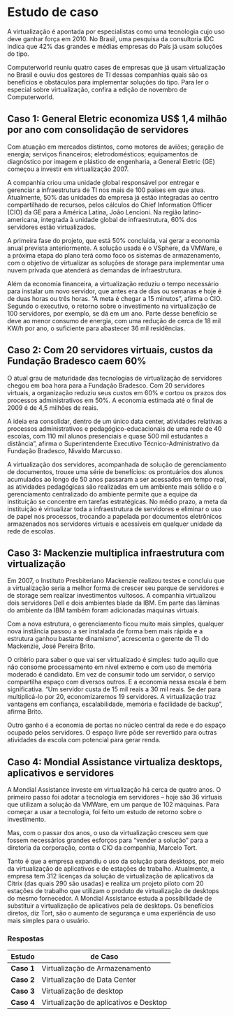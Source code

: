 # Estudo de caso
A virtualização é apontada por especialistas como uma tecnologia cujo uso deve ganhar força em 2010. No Brasil, uma pesquisa da consultoria IDC indica que 42% das grandes e médias empresas do País já usam soluções do tipo.

Computerworld reuniu quatro cases de empresas que já usam virtualização no Brasil e ouviu dos gestores de TI dessas companhias quais são os benefícios e obstáculos para implementar soluções do tipo. Para ler o especial sobre virtualização, confira a edição de novembro de Computerworld.


## Caso 1: General Eletric economiza US$ 1,4 milhão por ano com consolidação de servidores
Com atuação em mercados distintos, como motores de aviões; geração de energia; serviços financeiros; eletrodomésticos; equipamentos de diagnóstico por imagem e plástico de engenharia, a General Eletric (GE) começou a investir em virtualização 2007.

A companhia criou uma unidade global responsável por entregar e gerenciar a infraestrutura de TI nos mais de 100 países em que atua. Atualmente, 50% das unidades da empresa já estão integradas ao centro compartilhado de recursos, pelos cálculos do Chief Information Officer (CIO) da GE para a América Latina, João Lencioni. Na região latino-americana, integrada à unidade global de infraestrutura, 60% dos servidores estão virtualizados.

A primeira fase do projeto, que está 50% concluída, vai gerar a economia anual prevista anteriormente. A solução usada é o VSphere, da VMWare, e a próxima etapa do plano terá como foco os sistemas de armazenamento, com o objetivo de virtualizar as soluções de storage para implementar uma nuvem privada que atenderá as demandas de infraestrutura.

Além da economia financeira, a virtualização reduziu o tempo necessário para instalar um novo servidor, que antes era de dias ou semanas e hoje é de duas horas ou três horas. “A meta é chegar a 15 minutos”, afirma o CIO. Segundo o executivo, o retorno sobre o investimento na virtualização de 100 servidores, por exemplo, se dá em um ano. Parte desse benefício se deve ao menor consumo de energia, com uma redução de cerca de 18 mil KW/h por ano, o suficiente para abastecer 36 mil residências.



## Caso 2: Com 20 servidores virtuais, custos da Fundação Bradesco caem 60%
O atual grau de maturidade das tecnologias de virtualização de servidores chegou em boa hora para a Fundação Bradesco. Com 20 servidores virtuais, a organização reduziu seus custos em 60% e cortou os prazos dos processos administrativos em 50%. A economia estimada até o final de 2009 é de 4,5 milhões de reais.

A ideia era consolidar, dentro de um único data center, atividades relativas a processos administrativos e pedagógico-educacionais de uma rede de 40 escolas, com 110 mil alunos presenciais e quase 500 mil estudantes a distância”, afirma o Superintendente Executivo Técnico-Administrativo da Fundação Bradesco, Nivaldo Marcusso.

A virtualização dos servidores, acompanhada de solução de gerenciamento de documentos, trouxe uma série de benefícios: os prontuários dos alunos acumulados ao longo de 50 anos passaram a ser acessados em tempo real, as atividades pedagógicas são realizadas em um ambiente mais sólido e o gerenciamento centralizado do ambiente permite que a equipe da instituição se concentre em tarefas estratégicas. No médio prazo, a meta da instituição é virtualizar toda a infraestrutura de servidores e eliminar o uso de papel nos processos, trocando a papelada por documentos eletrônicos armazenados nos servidores virtuais e acessíveis em qualquer unidade da rede de escolas.


## Caso 3: Mackenzie multiplica infraestrutura com virtualização
Em 2007, o Instituto Presbiteriano Mackenzie realizou testes e concluiu que a virtualização seria a melhor forma de crescer seu parque de servidores e de storage sem realizar investimentos vultosos. A companhia virtualizou dois servidores Dell e dois ambientes blade da IBM. Em parte das lâminas do ambiente da IBM também foram adicionadas máquinas virtuais.

Com a nova estrutura, o gerenciamento ficou muito mais simples, qualquer nova instância passou a ser instalada de forma bem mais rápida e a estrutura ganhou bastante dinamismo”, acrescenta o gerente de TI do Mackenzie, José Pereira Brito.

O critério para saber o que vai ser virtualizado é simples: tudo aquilo que não consome processamento em nível extremo e com uso de memória moderado é candidato. Em vez de consumir todo um servidor, o serviço compartilha espaço com diversos outros. E a economia nessa escala é bem significativa. “Um servidor custa de 15 mil reais a 30 mil reais. Se der para multiplicá-lo por 20, economizaremos 19 servidores. A virtualização traz vantagens em confiança, escalabilidade, memória e facilidade de backup”, afirma Brito.

Outro ganho é a economia de portas no núcleo central da rede e do espaço ocupado pelos servidores. O espaço livre pôde ser revertido para outras atividades da escola com potencial para gerar renda.


## Caso 4: Mondial Assistance virtualiza desktops, aplicativos e servidores
A Mondial Assistance investe em virtualização há cerca de quatro anos. O primeiro passo foi adotar a tecnologia em servidores – hoje são 36 virtuais que utilizam a solução da VMWare, em um parque de 102 máquinas. Para começar a usar a tecnologia, foi feito um estudo de retorno sobre o investimento.

Mas, com o passar dos anos, o uso da virtualização cresceu sem que fossem necessários grandes esforços para “vender a solução” para a diretoria da corporação, conta o CIO da companhia, Marcelo Tort.

Tanto é que a empresa expandiu o uso da solução para desktops, por meio da virtualização de aplicativos e de estações de trabalho. Atualmente, a empresa tem 312 licenças da solução de virtualização de aplicativos da Citrix (das quais 290 são usadas) e realiza um projeto piloto com 20 estações de trabalho que utilizam o produto de virtualização de desktops do mesmo fornecedor. A Mondial Assistance estuda a possibilidade de substituir a virtualização de aplicativos pela de desktops. Os benefícios diretos, diz Tort, são o aumento de segurança e uma experiência de uso mais simples para o usuário.

### Respostas

| Estudo     | de Caso                                |
|------------|----------------------------------------|
| **Caso 1** | Virtualização de Armazenamento         |
| **Caso 2** | Virtualização de Data Center           |
| **Caso 3** | Virtualização de desktop               |
| **Caso 4** | Virtualização de aplicativos e Desktop |